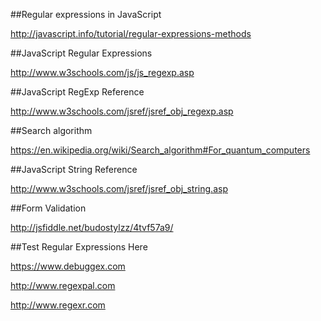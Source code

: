 ##Regular expressions in JavaScript

http://javascript.info/tutorial/regular-expressions-methods

##JavaScript Regular Expressions

http://www.w3schools.com/js/js_regexp.asp

##JavaScript RegExp Reference

http://www.w3schools.com/jsref/jsref_obj_regexp.asp

##Search algorithm

https://en.wikipedia.org/wiki/Search_algorithm#For_quantum_computers

##JavaScript String Reference

http://www.w3schools.com/jsref/jsref_obj_string.asp

##Form Validation

http://jsfiddle.net/budostylzz/4tvf57a9/

##Test Regular Expressions Here

https://www.debuggex.com

http://www.regexpal.com

http://www.regexr.com
